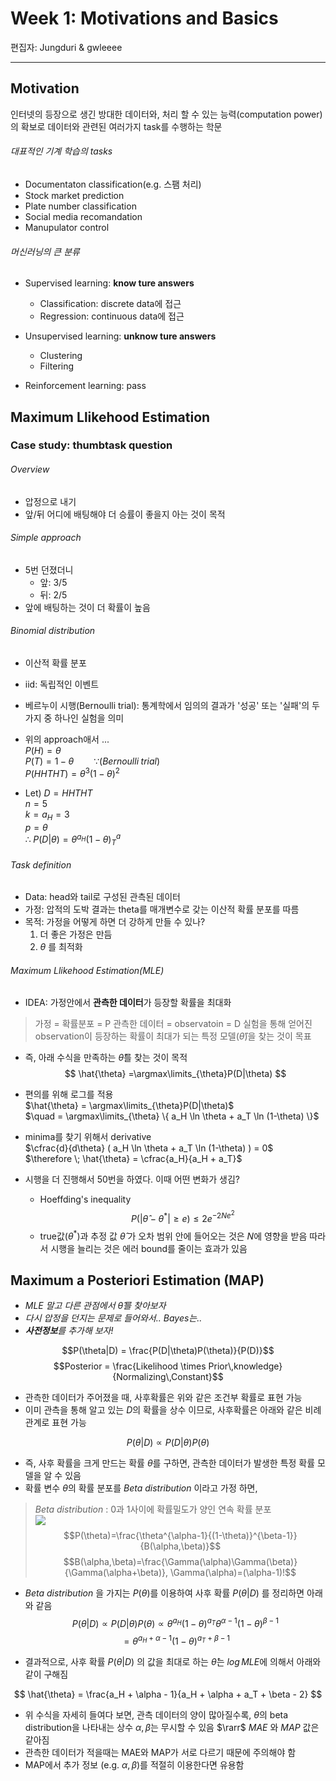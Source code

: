 # Week 1:  Motivations and Basics
편집자: Jungduri & gwleeee

----------
## Motivation

인터넷의 등장으로 생긴 방대한 데이터와, 처리 할 수 있는 능력(computation power)의 확보로 데이터와 관련된 여러가지 task를 수행하는 학문

###### 대표적인 기계 학습의 tasks
* Documentaton classification(e.g. 스팸 처리)
* Stock market prediction 
* Plate number classification
* Social media recomandation
* Manupulator control

###### 머신러닝의 큰 분류
* Supervised learning: **know ture answers**
  * Classification: discrete data에 접근
  * Regression: continuous data에 접근

* Unsupervised learning: **unknow ture answers**
  * Clustering
  * Filtering 

* Reinforcement learning: pass

## Maximum Llikehood Estimation
###  Case study: thumbtask question

###### Overview
* 압정으로 내기
* 앞/뒤 어디에 배팅해야 더 승률이 좋을지 아는 것이 목적

###### Simple approach

* 5번 던졌더니
  * 앞: 3/5
  * 뒤: 2/5
* 앞에 배팅하는 것이 더 확률이 높음

###### Binomial distribution
* 이산적 확률 분포
* iid: 독립적인 이벤트
* 베르누이 시행(Bernoulli trial): 통계학에서 임의의 결과가 '성공' 또는 '실패'의 두 가지 중 하나인 실험을 의미 

* 위의 approach애서 ...  
$P(H) = \theta$  
$P(T) = 1-\theta  \qquad  \because (Bernoulli \; trial)$  
$P(HHTHT) = \theta^3 (1-\theta)^2$  

* Let)
$D = HHTHT$  
$n = 5$  
$k = a_H = 3$  
$p = \theta$  
$\therefore \; P(D| \theta) =\theta^{ a_H} (1-\theta)^a_T$

###### Task definition
* Data: head와 tail로 구성된 관측된 데이터
* 가정: 압적의 도박 결과는 theta를 매개변수로 갖는 이산적 확률 분포를 따름
* 목적: 가정을 어떻게 하면 더 강하게 만들 수 있나?
  1. 더 좋은 가정은 만듬
  2. $\theta$ 를 최적화

###### Maximum Llikehood Estimation(MLE)
* IDEA: 가정안에서  **관측한 데이터**가 등장할 확률을 최대화
> 가정 = 확률분포 = P
> 관측한 데이터 = observatoin = D
> 실험을 통해 얻어진 observation이 등장하는 확률이 최대가 되는 특정 모델($\hat{\theta}$)을 찾는 것이 목표
* 즉, 아래 수식을 만족하는 $\hat{\theta}$를 찾는 것이 목적  
$$ \hat{\theta} =\argmax\limits_{\theta}P(D|\theta) $$

* 편의를 위해 로그를 적용  
$\hat{\theta} = \argmax\limits_{\theta}P(D|\theta)$  
$\quad = \argmax\limits_{\theta} \{ a_H \ln \theta + a_T \ln (1-\theta) \}$

* minima를 찾기 위해서 derivative  
$\cfrac{d}{d\theta} ( a_H \ln \theta + a_T \ln (1-\theta) ) = 0$  
$\therefore \; \hat{\theta} = \cfrac{a_H}{a_H + a_T}$

* 시행을 더 진행해서 50번을 하였다. 이때 어떤 변화가 생김?
  * Hoeffding's inequality 
$$ P(|\hat{\theta} - \theta^*|  \geq e) \leq 2e^{-2Ne^2}$$ 
  * true값($\theta^*$)과 추정 값 $\hat{\theta}$ 가 오차 범위 안에 들어오는 것은 $N$에 영향을 받음
따라서 시행을 늘리는 것은 에러 bound를 줄이는 효과가 있음


## Maximum a Posteriori Estimation (MAP)

* *MLE 말고 다른 관점에서* $\hat{\theta}$*를 찾아보자*
* *다시 압정을 던지는 문제로 들어와서.. Bayes는..*
* ***사전정보**를 추가해 보자!*

$$P(\theta|D) = \frac{P(D|\theta)P(\theta)}{P(D)}$$
$$Posterior = \frac{Likelihood \times Prior\,knowledge}{Normalizing\,Constant}$$

* 관측한 데이터가 주어졌을 때, 사후확률은 위와 같은 조건부 확률로 표현 가능
* 이미 관측을 통해 알고 있는 $D$의 확률을 상수 이므로, 사후확률은 아래와 같은 비례 관계로 표현 가능

$$P(\theta|D) \propto P(D|\theta)P(\theta)$$

* 즉, 사후 확률을 크게 만드는 확률 $\theta$를 구하면, 관측한 데이터가 발생한 특정 확률 모델을 알 수 있음
* 확률 변수 $\theta$의 확률 분포를 *Beta distribution* 이라고 가정 하면,
> *Beta distribution* : 0과 1사이에 확률밀도가 양인 연속 확률 분포  
> <img src=https://upload.wikimedia.org/wikipedia/commons/thumb/1/11/Beta_distribution_cdf.svg/270px-Beta_distribution_cdf.svg.png>
> $$P(\theta)=\frac{\theta^{\alpha-1}{(1-\theta)}^{\beta-1}}{B(\alpha,\beta)}$$
> $$B(\alpha,\beta)=\frac{\Gamma(\alpha)\Gamma(\beta)}{\Gamma(\alpha+\beta)}, \Gamma(\alpha)=(\alpha-1)!$$


* *Beta distribution* 을 가지는 $P(\theta)$를 이용하여 사후 확률 $P(\theta|D)$ 를 정리하면 아래와 같음
$$ P(\theta|D) \propto P(D|\theta)P(\theta) \propto \theta^{a_H}{(1-\theta)}^{a_T} \theta^{\alpha-1}{(1-\theta)}^{\beta-1}$$
$$ = \theta^{a_H + \alpha-1}{(1-\theta)}^{a_T + \beta-1} $$

* 결과적으로, 사후 확률 $P(\theta|D)$ 의 값을 최대로 하는 $\hat{\theta}$는 $log\, MLE$에 의해서 아래와 같이 구해짐

$$ \hat{\theta} = \frac{a_H + \alpha - 1}{a_H + \alpha + a_T + \beta - 2} $$

* 위 수식을 자세히 들여다 보면, 관측 데이터의 양이 많아질수록, $\theta$의 beta distribution을 나타내는 상수 $\alpha, \beta$는 무시할 수 있음 $\rarr$ $MAE$ 와 $MAP$ 값은 같아짐
* 관측한 데이터가 적을때는 MAE와 MAP가 서로 다르기 때문에 주의해야 함
* MAP에서 추가 정보 (e.g. $\alpha,\beta$)를 적절히 이용한다면 유용함